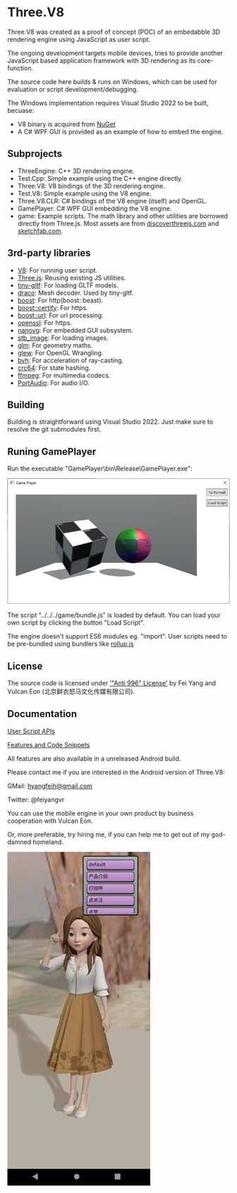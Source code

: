 # Three.V8

Three.V8 was created as a proof of concept (POC) of an embedabble 3D rendering engine using JavaScript as user script.

The ongoing development targets mobile devices, tries to provide another JavaScript based application framework with 3D rendering as its core-function.

The source code here builds & runs on Windows, which can be used for evaluation or script development/debugging.

The Windows implementation requires Visual Studio 2022 to be built, becuase:

* V8 binary is acquired from [NuGet](https://www.nuget.org/packages/v8-v142-x64/)
* A C# WPF GUI is provided as an example of how to embed the engine.


## Subprojects

* ThreeEngine: C++ 3D rendering engine.
* Test.Cpp: Simple example using the C++ engine directly.
* Three.V8: V8 bindings of the 3D rendering engine.
* Test.V8: Simple example using the V8 engine.
* Three.V8.CLR: C# bindings of the V8 engine (itself) and OpenGL.
* GamePlayer: C# WPF GUI embedding the V8 engine.
* game: Example scripts. The math library and other utilities are borrowed directly from Three.js. Most assets are from [discoverthreejs.com](https://discoverthreejs.com/) and [sketchfab.com](https://sketchfab.com/tags/glb).

## 3rd-party libraries

* [V8](https://www.nuget.org/packages/v8-v142-x64): For running user script.
* [Three.js](https://threejs.org/): Reusing existing JS utilities.
* [tiny-gltf](https://github.com/syoyo/tinygltf): For loading GLTF models.
* [draco](https://github.com/google/draco): Mesh decoder. Used by tiny-gltf.
* [boost](https://www.nuget.org/packages/boost): For http(boost::beast).
* [boost::certify](https://github.com/djarek/certify): For https.
* [boost::url](https://github.com/CPPAlliance/url): For url processing.
* [openssl](https://www.nuget.org/packages/openssl): For https.
* [nanovg](https://github.com/memononen/nanovg): For embedded GUI subsystem.
* [stb_image](https://github.com/nothings/stb): For loading images.
* [glm](https://github.com/g-truc/glm): For geometry maths.
* [glew](https://github.com/nigels-com/glew): For OpenGL Wrangling.
* [bvh](https://github.com/madmann91/bvh): For acceleration of ray-casting.
* [crc64](https://github.com/srned/baselib): For state hashing.
* [ffmpeg](https://ffmpeg.org): For multimedia codecs.
* [PortAudio](http://www.portaudio.com/): For audio I/O.

## Building

Building is straightforward using Visual Studio 2022. Just make sure to resolve the git submodules first.

## Runing GamePlayer

Run the executable "GamePlayer\bin\Release\GamePlayer.exe":

![screenshot.png](docs/screenshot.png)

The script "../../../game/bundle.js" is loaded by default. You can load your own script by clicking the button "Load Script".

The engine doesn't support ES6 modules eg. "import". User scripts need to be pre-bundled using bundlers like [rollup.js](https://rollupjs.org/)

## License
The source code is licensed under ['"Anti 996" License'](https://github.com/996icu/996.ICU/blob/master/LICENSE) by Fei Yang and Vulcan Eon (北京鲜衣怒马文化传媒有限公司).

## Documentation

[User Script APIs](https://fynv.github.io/Three.V8/docs/index.html)

[Features and Code Snippets](https://fynv.github.io/Three.V8/docs/Features.html)

All features are also available in a unreleased Android build.

Please contact me if you are interested in the Android version of Three.V8:

GMail: hyangfeih@gmail.com

Twitter: @feiyangvr

You can use the mobile engine in your own product by business cooperation with Vulcan Eon.

Or, more preferable, try hiring me, if you can help me to get out of my god-damned homeland. 

![Android.png](docs/Android.png)

